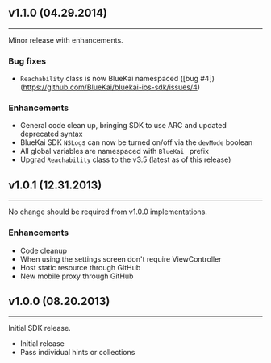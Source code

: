 ## v1.1.0 (04.29.2014)
-----
Minor release with enhancements.
### Bug fixes
- `Reachability` class is now BlueKai namespaced ([bug #4])(https://github.com/BlueKai/bluekai-ios-sdk/issues/4)

### Enhancements
- General code clean up, bringing SDK to use ARC and updated deprecated syntax
- BlueKai SDK `NSLog`s can now be turned on/off via the `devMode` boolean
- All global variables are namespaced with `BlueKai_` prefix
- Upgrad `Reachability` class to the v3.5 (latest as of this release)


## v1.0.1 (12.31.2013)
-----
No change should be required from v1.0.0 implementations.
### Enhancements
- Code cleanup
- When using the settings screen don't require ViewController
- Host static resource through GitHub
- New mobile proxy through GitHub


## v1.0.0 (08.20.2013)
-----
Initial SDK release.

- Initial release
- Pass individual hints or collections
